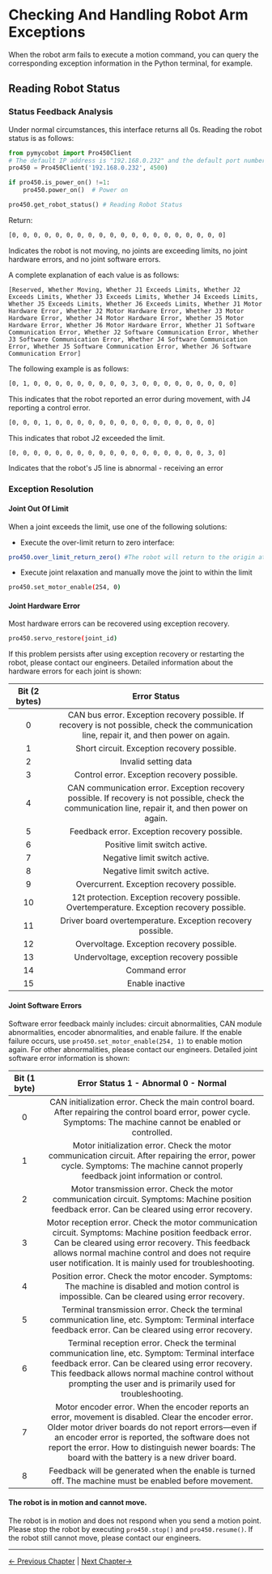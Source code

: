 # Checking And Handling Robot Arm Exceptions

When the robot arm fails to execute a motion command, you can query the corresponding exception information in the Python terminal, for example.

## Reading Robot Status

### Status Feedback Analysis

Under normal circumstances, this interface returns all 0s. Reading the robot status is as follows:

```python
from pymycobot import Pro450Client
# The default IP address is "192.168.0.232" and the default port number is 4500
pro450 = Pro450Client('192.168.0.232', 4500)

if pro450.is_power_on() !=1:
    pro450.power_on()  # Power on

pro450.get_robot_status() # Reading Robot Status

```

Return:

```bash
[0, 0, 0, 0, 0, 0, 0, 0, 0, 0, 0, 0, 0, 0, 0, 0, 0, 0, 0, 0]
```

Indicates the robot is not moving, no joints are exceeding limits, no joint hardware errors, and no joint software errors.

A complete explanation of each value is as follows:

`[Reserved, Whether Moving, Whether J1 Exceeds Limits, Whether J2 Exceeds Limits, Whether J3 Exceeds Limits, Whether J4 Exceeds Limits, Whether J5 Exceeds Limits, Whether J6 Exceeds Limits, Whether J1 Motor Hardware Error, Whether J2 Motor Hardware Error, Whether J3 Motor Hardware Error, Whether J4 Motor Hardware Error, Whether J5 Motor Hardware Error, Whether J6 Motor Hardware Error, Whether J1 Software Communication Error, Whether J2 Software Communication Error, Whether J3 Software Communication Error, Whether J4 Software Communication Error, Whether J5 Software Communication Error, Whether J6 Software Communication Error]`

The following example is as follows:

```bash
[0, 1, 0, 0, 0, 0, 0, 0, 0, 0, 0, 3, 0, 0, 0, 0, 0, 0, 0, 0, 0]
```

This indicates that the robot reported an error during movement, with J4 reporting a control error.

```bash
[0, 0, 0, 1, 0, 0, 0, 0, 0, 0, 0, 0, 0, 0, 0, 0, 0, 0, 0]
```

This indicates that robot J2 exceeded the limit.

```bash
[0, 0, 0, 0, 0, 0, 0, 0, 0, 0, 0, 0, 0, 0, 0, 0, 0, 0, 3, 0]
```

Indicates that the robot's J5 line is abnormal - receiving an error

### Exception Resolution

#### Joint Out Of Limit

When a joint exceeds the limit, use one of the following solutions:

- Execute the over-limit return to zero interface:

```bash
pro450.over_limit_return_zero() #The robot will return to the origin at a slower speed
```

- Execute joint relaxation and manually move the joint to within the limit

```bash
pro450.set_motor_enable(254, 0)
```

#### Joint Hardware Error

Most hardware errors can be recovered using exception recovery.

```bash
pro450.servo_restore(joint_id)
```

If this problem persists after using exception recovery or restarting the robot, please contact our engineers. Detailed information about the hardware errors for each joint is shown:

| Bit (2 bytes) | Error Status |
| :-----------: | :---------: |
| 0 | CAN bus error. Exception recovery possible. If recovery is not possible, check the communication line, repair it, and then power on again. |
| 1 | Short circuit. Exception recovery possible. |
| 2 | Invalid setting data |
| 3 | Control error. Exception recovery possible. |
| 4 | CAN communication error. Exception recovery possible. If recovery is not possible, check the communication line, repair it, and then power on again. |
| 5 | Feedback error. Exception recovery possible. |
| 6 | Positive limit switch active. |
| 7 | Negative limit switch active. |
| 8 | Negative limit switch active. |
| 9 | Overcurrent. Exception recovery possible. |
| 10 | 12t protection. Exception recovery possible. Overtemperature. Exception recovery possible. |
| 11 | Driver board overtemperature. Exception recovery possible. |
| 12 | Overvoltage. Exception recovery possible. |
| 13 | Undervoltage, exception recovery possible |
| 14 | Command error |
| 15 | Enable inactive |

#### Joint Software Errors

Software error feedback mainly includes: circuit abnormalities, CAN module abnormalities, encoder abnormalities, and enable failure. If the enable failure occurs, use `pro450.set_motor_enable(254, 1)` to enable motion again. For other abnormalities, please contact our engineers. Detailed joint software error information is shown:

| Bit (1 byte) | Error Status 1 - Abnormal 0 - Normal |
| :-----------: | :---------: |
| 0 | CAN initialization error. Check the main control board. After repairing the control board error, power cycle. Symptoms: The machine cannot be enabled or controlled. |
| 1 | Motor initialization error. Check the motor communication circuit. After repairing the error, power cycle. Symptoms: The machine cannot properly feedback joint information or control. |
| 2 | Motor transmission error. Check the motor communication circuit. Symptoms: Machine position feedback error. Can be cleared using error recovery. |
| 3 | Motor reception error. Check the motor communication circuit. Symptoms: Machine position feedback error. Can be cleared using error recovery. This feedback allows normal machine control and does not require user notification. It is mainly used for troubleshooting. |
| 4 | Position error. Check the motor encoder. Symptoms: The machine is disabled and motion control is impossible. Can be cleared using error recovery. |
| 5 | Terminal transmission error. Check the terminal communication line, etc. Symptom: Terminal interface feedback error. Can be cleared using error recovery. |
| 6 | Terminal reception error. Check the terminal communication line, etc. Symptom: Terminal interface feedback error. Can be cleared using error recovery. This feedback allows normal machine control without prompting the user and is primarily used for troubleshooting. |
| 7 | Motor encoder error. When the encoder reports an error, movement is disabled. Clear the encoder error. Older motor driver boards do not report errors—even if an encoder error is reported, the software does not report the error. How to distinguish newer boards: The board with the battery is a new driver board. |
| 8 | Feedback will be generated when the enable is turned off. The machine must be enabled before movement. |

#### The robot is in motion and cannot move.

The robot is in motion and does not respond when you send a motion point. Please stop the robot by executing `pro450.stop()` and `pro450.resume()`. If the robot still cannot move, please contact our engineers. <br/>

---

[← Previous Chapter](./6_gripper.md) | [Next Chapter→](../6.2-ROS1/README.md)